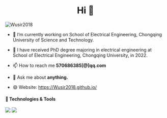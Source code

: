<h1 align="center">Hi 👋</h1>
<p align="left"> <img src="https://komarev.com/ghpvc/?username=Wusir2018&label=Profile%20views&color=0e75b6&style=flat" alt="Wusir2018" /> </p>

- 🔭 I’m currently working on School of Electrical Engineering, Chongqing University of Science and Technology.

- 🚀 I have received PhD degree majoring in electrical engineering at School of Electrical Engineering, Chongqing University, in 2022.

- 📫 How to reach me **570686385[@]qq.com**

- 💬 Ask me about **anything.**

- 😄 Website: https://Wusir2018.github.io/

#### 🔧 Technologies & Tools

![](https://img.shields.io/badge/Code-Python-informational?style=flat&logo=Python&logoColor=white&color=0e75b6)
![](https://img.shields.io/badge/OS-Windows-informational?style=flat&logo=Windows&logoColor=white&color=0e75b6)







<!--
**Wusir2018/Wusir2018** is a ✨ _special_ ✨ repository because its `README.md` (this file) appears on your GitHub profile.

Here are some ideas to get you started:

- 🔭 I’m currently working on ...
- 🌱 I’m currently learning ...
- 👯 I’m looking to collaborate on ...
- 🤔 I’m looking for help with ...
- 💬 Ask me about ...
- 📫 How to reach me: ...
- 😄 Pronouns: ...
- ⚡ Fun fact: ...
-->
